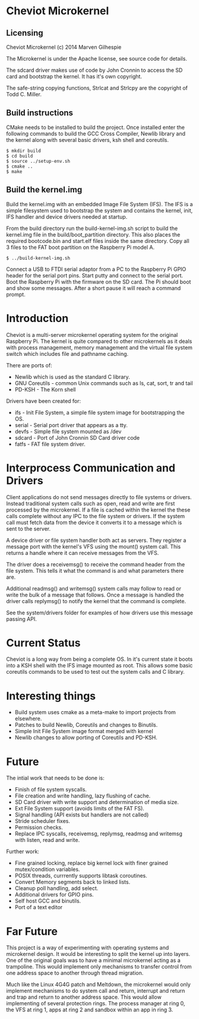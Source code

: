 
# Cheviot Microkernel

## Licensing

Cheviot Microkernel (c) 2014 Marven Gilhespie

The Microkernel is under the Apache license, see source code for details.

The sdcard driver makes use of code by John Cronnin to access the SD card
and bootstrap the kernel.  It has it's own copyright.

The safe-string copying functions, Strlcat and Strlcpy are the
copyright of Todd C. Miller.


## Build instructions

CMake needs to be installed to build the project. Once installed enter the following
commands to build the GCC Cross Compiler, Newlib library and the kernel along with
several basic drivers, ksh shell and coreutils.

    $ mkdir build
    $ cd build
    $ source ../setup-env.sh
    $ cmake ..
    $ make


## Build the kernel.img 

Build the kernel.img with an embedded Image File System (IFS). The IFS is a simple
filesystem used to bootstrap the system and contains the kernel, init, IFS handler
and device drivers needed at startup.

From the build directory run the build-kernel-img.sh script to build the kernel.img
file in the build/boot_partition directory. This also places the required bootcode.bin
and start.elf files inside the same directory.  Copy all 3 files to the FAT boot
partition on the Raspberry Pi model A.

    $ ../build-kernel-img.sh


Connect a USB to FTDI serial adaptor from a PC to the Raspberry Pi GPIO header for
the serial port pins.  Start putty and connect to the serial port.  Boot the Raspberry
Pi with the firmware on the SD card.  The Pi should boot and show some messages.
After a short pause it will reach a command prompt.


# Introduction

Cheviot is a multi-server microkernel operating system for the original Raspberry Pi.
The kernel is quite compared to other microkernels as it deals with process management,
memory management and the virtual file system switch which includes file and pathname caching.

There are ports of:
  * Newlib which is used as the standard C library.
  * GNU Coreutils - common Unix commands such as ls, cat, sort, tr and tail
  * PD-KSH - The Korn shell

Drivers have been created for:
  * ifs - Init File System, a simple file system image for bootstrapping the OS.
  * serial - Serial port driver that appears as a tty.
  * devfs - Simple file system mounted as /dev
  * sdcard - Port of John Cronnin SD Card driver code
  * fatfs - FAT file system driver.


# Interprocess Communication and Drivers

Client applications do not send messages directly to file systems or drivers.
Instead traditional system calls such as open, read and write are first processed
by the microkernel.  If a file is cached within the kernel the these calls complete
without any IPC to the file system or drivers.  If the system call must fetch
data from the device it converts it to a message which is sent to the server.

A device driver or file system handler both act as servers.  They register a
message port with the kernel's VFS using the mount() system call.  This returns
a handle where it can receive messages from the VFS.

The driver does a receivemsg() to receive the command header from the file system.
This tells it what the command is and what parameters there are.

Additional readmsg() and writemsg() system calls may follow to read or write
the bulk of a message that follows. Once a message is handled the driver calls
replymsg() to notify the kernel that the command is complete.

See the system/drivers folder for examples of how drivers use this message passing API.

  
# Current Status

Cheviot is a long way from being a complete OS.  In it's current state it boots
into a KSH shell with the IFS image mounted as root.  This allows some basic
coreutils commands to be used to test out the system calls and C library.

# Interesting things

  * Build system uses cmake as a meta-make to import projects from elsewhere.
  * Patches to build Newlib, Coreutils and changes to Binutils.
  * Simple Init File System image format merged with kernel
  * Newlib changes to allow porting of Coreutils and PD-KSH.
  

# Future

The intial work that needs to be done is:

  * Finish of file system syscalls.
  * File creation and write handling, lazy flushing of cache.
  * SD Card driver with write support and determination of media size.
  * Ext File System support (avoids limits of the FAT FS).
  * Signal handling (API exists but handlers are not called)
  * Stride scheduler fixes.
  * Permission checks.
  * Replace IPC syscalls, receivemsg, replymsg, readmsg and writemsg with listen, read and write.
  
Further work:

  * Fine grained locking, replace big kernel lock with finer grained mutex/condition variables.
  * POSIX threads, currrently supports libtask coroutines.
  * Convert Memory segments back to linked lists.
  * Cleanup poll handling, add select.
  * Additional drivers for GPIO pins.
  * Self host GCC and binutils.
  * Port of a text editor
  

# Far Future

This project is a way of experimenting with operating systems and microkernel
design.  It would be interesting to split the kernel up into layers. One of the
original goals was to have a minimal microkernel acting as a trampoline. This
would implement only mechanisms to transfer control from one address space to
another through thread migration.

Much like the Linux 4G4G patch and Meltdown, the microkernel would only implement
mechanisms to do system call and return, interrupt and return and trap and return
to another address space.  This would allow implementing of several protection
rings. The process manager at ring 0, the VFS at ring 1, apps at ring 2 and
sandbox within an app in ring 3.





  
  








